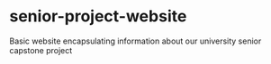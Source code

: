 # senior-project-website
Basic website encapsulating information about our university senior capstone project
